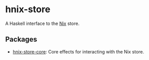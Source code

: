 hnix-store
===========

A Haskell interface to the [Nix] store.

[Nix]: https://nixos.org/nix

Packages
----------

* [hnix-store-core]: Core effects for interacting with the Nix store.

[hnix-store-core]: ./hnix-store-core
